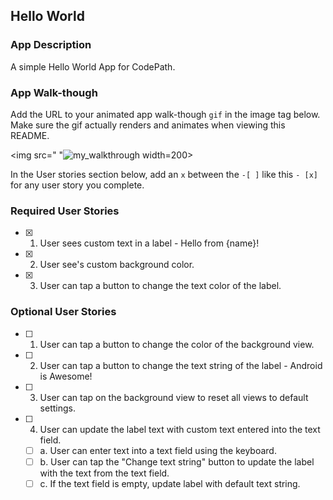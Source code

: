 ## Hello World

### App Description
A simple Hello World App for CodePath.

### App Walk-though
Add the URL to your animated app walk-though `gif` in the image tag below. Make sure the gif actually renders and animates when viewing this README. 

<img src=" "![my_walkthrough](https://user-images.githubusercontent.com/59973492/151909430-d371f791-e4d3-4e9f-bc58-a1eda3e8be34.gif)
 width=200><br>

In the User stories section below, add an `x` between the `-[ ]` like this `- [x]` for any user story you complete. 
### Required User Stories
- [x] 1. User sees custom text in a label - Hello from {name}!
- [x] 2. User see's custom background color.
- [x] 3. User can tap a button to change the text color of the label.

### Optional User Stories
- [ ] 1. User can tap a button to change the color of the background view.  
- [ ] 2. User can tap a button to change the text string of the label - Android is Awesome!  
- [ ] 3. User can tap on the background view to reset all views to default settings.  
- [ ] 4. User can update the label text with custom text entered into the text field.  
   - [ ] a. User can enter text into a text field using the keyboard.  
   - [ ] b. User can tap the "Change text string" button to update the label with the text from the text field.  
   - [ ] c. If the text field is empty, update label with default text string.  
